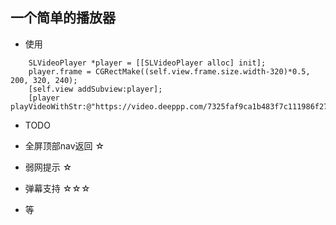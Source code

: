 ## 一个简单的播放器

- 使用

```
    SLVideoPlayer *player = [[SLVideoPlayer alloc] init];
    player.frame = CGRectMake((self.view.frame.size.width-320)*0.5, 200, 320, 240);
    [self.view addSubview:player];
    [player playVideoWithStr:@"https://video.deeppp.com/7325faf9ca1b483f7c111986f2764a68"];
```
- TODO
 
 - 全屏顶部nav返回 ☆
 - 弱网提示 ☆
 - 弹幕支持 ☆☆☆
 - 等